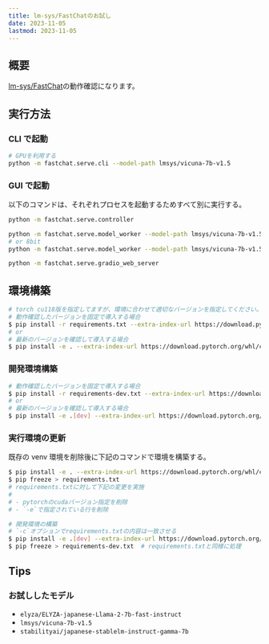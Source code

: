 ```yaml
---
title: lm-sys/FastChatのお試し
date: 2023-11-05
lastmod: 2023-11-05
---
```


## 概要

[lm-sys/FastChat](https://github.com/lm-sys/FastChat)の動作確認になります。

## 実行方法

### CLI で起動

```sh
# GPUを利用する
python -m fastchat.serve.cli --model-path lmsys/vicuna-7b-v1.5
```

### GUI で起動

以下のコマンドは、それぞれプロセスを起動するためすべて別に実行する。

```sh
python -m fastchat.serve.controller

python -m fastchat.serve.model_worker --model-path lmsys/vicuna-7b-v1.5
# or 8bit
python -m fastchat.serve.model_worker --model-path lmsys/vicuna-7b-v1.5 --load-8bit

python -m fastchat.serve.gradio_web_server
```

## 環境構築

```sh
# torch cu118版を指定してますが、環境に合わせて適切なバージョンを指定してください。
# 動作確認したバージョンを固定で導入する場合
$ pip install -r requirements.txt --extra-index-url https://download.pytorch.org/whl/cu118
# or
# 最新のバージョンを確認して導入する場合
$ pip install -e . --extra-index-url https://download.pytorch.org/whl/cu118
```

### 開発環境構築

```sh
# 動作確認したバージョンを固定で導入する場合
$ pip install -r requirements-dev.txt --extra-index-url https://download.pytorch.org/whl/cu118
# or
# 最新のバージョンを確認して導入する場合
$ pip install -e .[dev] --extra-index-url https://download.pytorch.org/whl/cu118
```

### 実行環境の更新

既存の venv 環境を削除後に下記のコマンドで環境を構築する。

```sh
$ pip install -e . --extra-index-url https://download.pytorch.org/whl/cu118
$ pip freeze > requirements.txt
# requirements.txtに対して下記の変更を実施
#
# - pytorchのcudaバージョン指定を削除
# - `-e`で指定されている行を削除

# 開発環境の構築
# `-c`オプションでrequirements.txtの内容は一致させる
$ pip install -e .[dev] --extra-index-url https://download.pytorch.org/whl/cu118
$ pip freeze > requirements-dev.txt  # requirements.txtと同様に処理
```

## Tips

### お試ししたモデル

- `elyza/ELYZA-japanese-Llama-2-7b-fast-instruct`
- `lmsys/vicuna-7b-v1.5`
- `stabilityai/japanese-stablelm-instruct-gamma-7b`
